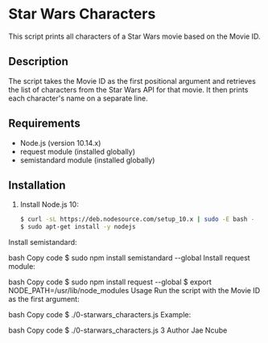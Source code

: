 # Star Wars Characters

This script prints all characters of a Star Wars movie based on the Movie ID.

## Description

The script takes the Movie ID as the first positional argument and retrieves the list of characters from the Star Wars API for that movie. It then prints each character's name on a separate line.

## Requirements

- Node.js (version 10.14.x)
- request module (installed globally)
- semistandard module (installed globally)

## Installation

1. Install Node.js 10:

   ```bash
   $ curl -sL https://deb.nodesource.com/setup_10.x | sudo -E bash -
   $ sudo apt-get install -y nodejs
Install semistandard:

bash
Copy code
$ sudo npm install semistandard --global
Install request module:

bash
Copy code
$ sudo npm install request --global
$ export NODE_PATH=/usr/lib/node_modules
Usage
Run the script with the Movie ID as the first argument:

bash
Copy code
$ ./0-starwars_characters.js <Movie ID>
Example:

bash
Copy code
$ ./0-starwars_characters.js 3
Author
Jae Ncube
